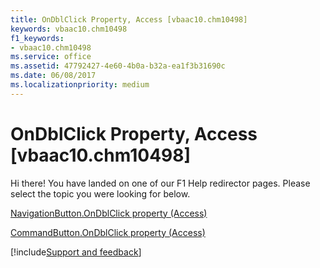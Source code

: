 ```yaml
---
title: OnDblClick Property, Access [vbaac10.chm10498]
keywords: vbaac10.chm10498
f1_keywords:
- vbaac10.chm10498
ms.service: office
ms.assetid: 47792427-4e60-4b0a-b32a-ea1f3b31690c
ms.date: 06/08/2017
ms.localizationpriority: medium
---
```



# OnDblClick Property, Access [vbaac10.chm10498]

Hi there! You have landed on one of our F1 Help redirector pages. Please select the topic you were looking for below.

[NavigationButton.OnDblClick property (Access)](https://msdn.microsoft.com/library/149872bc-946e-fffe-7f43-03bbdbd0ef2b%28Office.15%29.aspx)

[CommandButton.OnDblClick property (Access)](https://msdn.microsoft.com/library/465d95b4-64e3-1d1b-e388-5c96bfd2e5c9%28Office.15%29.aspx)

[!include[Support and feedback](~/includes/feedback-boilerplate.md)]